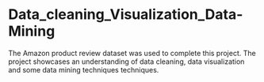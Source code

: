 # Data_cleaning_Visualization_Data-Mining

The Amazon product review dataset was used to complete this project. The project showcases an understanding of data cleaning, data visualization and some data mining techniques techniques.
